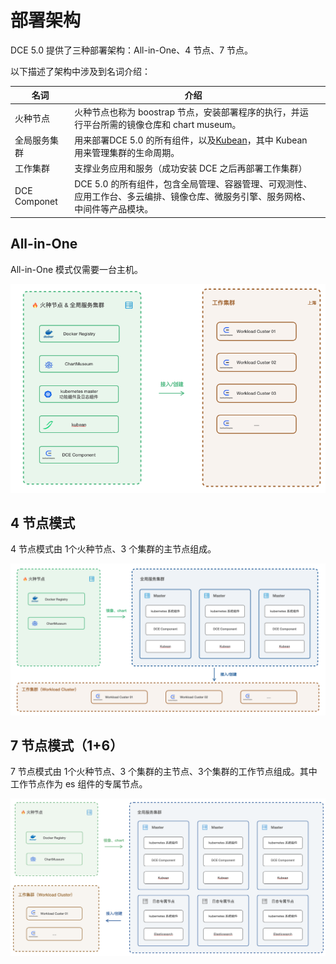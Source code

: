 # 部署架构

DCE 5.0 提供了三种部署架构：All-in-One、4 节点、7 节点。

以下描述了架构中涉及到名词介绍：

| 名词         | 介绍                                                         |      |
| ------------ | ------------------------------------------------------------ | ---- |
| 火种节点     | 火种节点也称为 boostrap 节点，安装部署程序的执行，并运行平台所需的镜像仓库和 chart museum。 |      |
| 全局服务集群 | 用来部署DCE 5.0 的所有组件，以及[Kubean](https://github.com/kubean-io/kubean)，其中 Kubean 用来管理集群的生命周期。 |      |
| 工作集群     | 支撑业务应用和服务（成功安装 DCE 之后再部署工作集群）        |      |
| DCE Componet | DCE 5.0 的所有组件，包含全局管理、容器管理、可观测性、应用工作台、多云编排、镜像仓库、微服务引擎、服务网格、中间件等产品模块。 |      |

## All-in-One

All-in-One 模式仅需要一台主机。

![allinone](../images/allinone.png)

## 4 节点模式

4 节点模式由 1个火种节点、3 个集群的主节点组成。

![four](../images/four.png)

## 7 节点模式（1+6）

7 节点模式由 1个火种节点、3 个集群的主节点、3个集群的工作节点组成。其中工作节点作为 es 组件的专属节点。

![seven](../images/seven.png)
